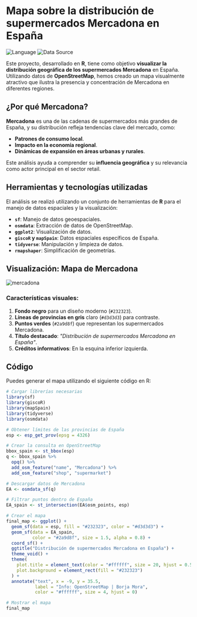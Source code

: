 # Mapa sobre la distribución de supermercados Mercadona en España
<img src="https://img.shields.io/badge/Language-R-blue" alt="Language">  
<img src="https://img.shields.io/badge/Data-OpenStreetMap-green" alt="Data Source">

Este proyecto, desarrollado en **R**, tiene como objetivo **visualizar la distribución geográfica de los supermercados Mercadona** en España. Utilizando datos de **OpenStreetMap**, hemos creado un mapa visualmente atractivo que ilustra la presencia y concentración de Mercadona en diferentes regiones.



## ¿Por qué Mercadona?

**Mercadona** es una de las cadenas de supermercados más grandes de España, y su distribución refleja tendencias clave del mercado, como:
- **Patrones de consumo local**.
- **Impacto en la economía regional**.
- **Dinámicas de expansión en áreas urbanas y rurales**.

Este análisis ayuda a comprender su **influencia geográfica** y su relevancia como actor principal en el sector retail.


## Herramientas y tecnologías utilizadas

El análisis se realizó utilizando un conjunto de herramientas de **R** para el manejo de datos espaciales y la visualización:

- **`sf`**: Manejo de datos geoespaciales.
- **`osmdata`**: Extracción de datos de OpenStreetMap.
- **`ggplot2`**: Visualización de datos.
- **`giscoR` y `mapSpain`**: Datos espaciales específicos de España.
- **`tidyverse`**: Manipulación y limpieza de datos.
- **`rmapshaper`**: Simplificación de geometrías.



## Visualización: Mapa de Mercadona

<p align="center">
  
![mercadona](https://github.com/user-attachments/assets/d8544049-83c6-455a-880b-f3c6bc795459)

</p>

### Características visuales:
1. **Fondo negro** para un diseño moderno (`#232323`).
2. **Líneas de provincias en gris** claro (`#d3d3d3`) para contraste.
3. **Puntos verdes** (`#2a9d8f`) que representan los supermercados Mercadona.
4. **Título destacado**: *"Distribución de supermercados Mercadona en España"*.
5. **Créditos informativos**: En la esquina inferior izquierda.



## Código

Puedes generar el mapa utilizando el siguiente código en R:

```r
# Cargar librerías necesarias
library(sf)
library(giscoR)
library(mapSpain)
library(tidyverse)
library(osmdata)

# Obtener límites de las provincias de España
esp <- esp_get_prov(epsg = 4326)

# Crear la consulta en OpenStreetMap
bbox_spain <- st_bbox(esp)
q <- bbox_spain %>% 
  opq() %>%
  add_osm_feature("name", "Mercadona") %>% 
  add_osm_feature("shop", "supermarket")

# Descargar datos de Mercadona
EA <- osmdata_sf(q)

# Filtrar puntos dentro de España
EA_spain <- st_intersection(EA$osm_points, esp)

# Crear el mapa
final_map <- ggplot() +
  geom_sf(data = esp, fill = "#232323", color = "#d3d3d3") +
  geom_sf(data = EA_spain, 
          color = "#2a9d8f", size = 1.5, alpha = 0.8) +
  coord_sf() +
  ggtitle("Distribución de supermercados Mercadona en España") +
  theme_void() +
  theme(
    plot.title = element_text(color = "#ffffff", size = 20, hjust = 0.5),
    plot.background = element_rect(fill = "#232323")
  ) +
  annotate("text", x = -9, y = 35.5, 
           label = "Info: OpenStreetMap | Borja Mora", 
           color = "#ffffff", size = 4, hjust = 0)

# Mostrar el mapa
final_map

